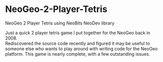 NeoGeo-2-Player-Tetris
======================

NeoGeo 2 Player Tetris using NeoBits NeoDev library

Just a quick 2 player tetris game I put together for the NeoGeo back in 2008.  
Rediscovered the source code recently and figured it may be useful to someone
else who wants to play around with writing code for the NeoGeo platform.  This
game is nearly complete, with a few outstanding issues.  